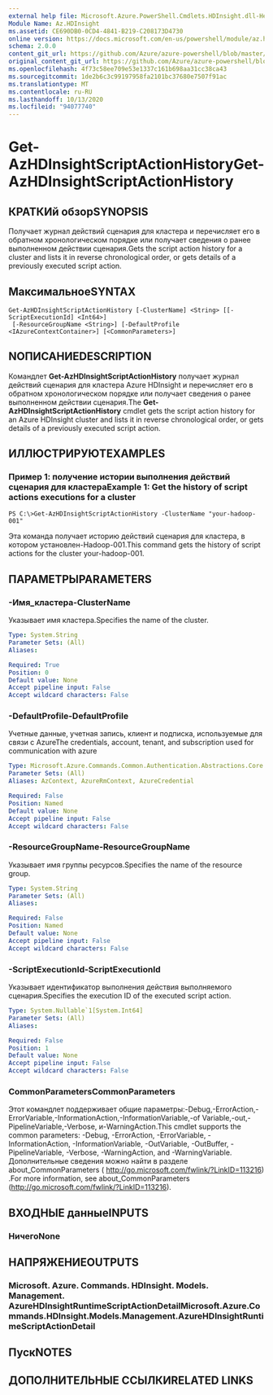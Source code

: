 ```yaml
---
external help file: Microsoft.Azure.PowerShell.Cmdlets.HDInsight.dll-Help.xml
Module Name: Az.HDInsight
ms.assetid: CE690DB0-0CD4-4841-B219-C208173D4730
online version: https://docs.microsoft.com/en-us/powershell/module/az.hdinsight/get-azhdinsightscriptactionhistory
schema: 2.0.0
content_git_url: https://github.com/Azure/azure-powershell/blob/master/src/HDInsight/HDInsight/help/Get-AzHDInsightScriptActionHistory.md
original_content_git_url: https://github.com/Azure/azure-powershell/blob/master/src/HDInsight/HDInsight/help/Get-AzHDInsightScriptActionHistory.md
ms.openlocfilehash: 4f73c58ee709e53e1337c161b698aa31cc38ca43
ms.sourcegitcommit: 1de2b6c3c99197958fa2101bc37680e7507f91ac
ms.translationtype: MT
ms.contentlocale: ru-RU
ms.lasthandoff: 10/13/2020
ms.locfileid: "94077740"
---
```

# <span data-ttu-id="5adfc-101">Get-AzHDInsightScriptActionHistory</span><span class="sxs-lookup"><span data-stu-id="5adfc-101">Get-AzHDInsightScriptActionHistory</span></span>

## <span data-ttu-id="5adfc-102">КРАТКИй обзор</span><span class="sxs-lookup"><span data-stu-id="5adfc-102">SYNOPSIS</span></span>
<span data-ttu-id="5adfc-103">Получает журнал действий сценария для кластера и перечисляет его в обратном хронологическом порядке или получает сведения о ранее выполненном действии сценария.</span><span class="sxs-lookup"><span data-stu-id="5adfc-103">Gets the script action history for a cluster and lists it in reverse chronological order, or gets details of a previously executed script action.</span></span>

## <span data-ttu-id="5adfc-104">Максимальное</span><span class="sxs-lookup"><span data-stu-id="5adfc-104">SYNTAX</span></span>

```
Get-AzHDInsightScriptActionHistory [-ClusterName] <String> [[-ScriptExecutionId] <Int64>]
 [-ResourceGroupName <String>] [-DefaultProfile <IAzureContextContainer>] [<CommonParameters>]
```

## <span data-ttu-id="5adfc-105">NОПИСАНИЕ</span><span class="sxs-lookup"><span data-stu-id="5adfc-105">DESCRIPTION</span></span>
<span data-ttu-id="5adfc-106">Командлет **Get-AzHDInsightScriptActionHistory** получает журнал действий сценария для кластера Azure HDInsight и перечисляет его в обратном хронологическом порядке или получает сведения о ранее выполненном действии сценария.</span><span class="sxs-lookup"><span data-stu-id="5adfc-106">The **Get-AzHDInsightScriptActionHistory** cmdlet gets the script action history for an Azure HDInsight cluster and lists it in reverse chronological order, or gets details of a previously executed script action.</span></span>

## <span data-ttu-id="5adfc-107">ИЛЛЮСТРИРУЮТ</span><span class="sxs-lookup"><span data-stu-id="5adfc-107">EXAMPLES</span></span>

### <span data-ttu-id="5adfc-108">Пример 1: получение истории выполнения действий сценария для кластера</span><span class="sxs-lookup"><span data-stu-id="5adfc-108">Example 1: Get the history of script actions executions for a cluster</span></span>
```
PS C:\>Get-AzHDInsightScriptActionHistory -ClusterName "your-hadoop-001"
```

<span data-ttu-id="5adfc-109">Эта команда получает историю действий сценария для кластера, в котором установлен-Hadoop-001.</span><span class="sxs-lookup"><span data-stu-id="5adfc-109">This command gets the history of script actions for the cluster your-hadoop-001.</span></span>

## <span data-ttu-id="5adfc-110">ПАРАМЕТРЫ</span><span class="sxs-lookup"><span data-stu-id="5adfc-110">PARAMETERS</span></span>

### <span data-ttu-id="5adfc-111">-Имя_кластера</span><span class="sxs-lookup"><span data-stu-id="5adfc-111">-ClusterName</span></span>
<span data-ttu-id="5adfc-112">Указывает имя кластера.</span><span class="sxs-lookup"><span data-stu-id="5adfc-112">Specifies the name of the cluster.</span></span>

```yaml
Type: System.String
Parameter Sets: (All)
Aliases:

Required: True
Position: 0
Default value: None
Accept pipeline input: False
Accept wildcard characters: False
```

### <span data-ttu-id="5adfc-113">-DefaultProfile</span><span class="sxs-lookup"><span data-stu-id="5adfc-113">-DefaultProfile</span></span>
<span data-ttu-id="5adfc-114">Учетные данные, учетная запись, клиент и подписка, используемые для связи с Azure</span><span class="sxs-lookup"><span data-stu-id="5adfc-114">The credentials, account, tenant, and subscription used for communication with azure</span></span>

```yaml
Type: Microsoft.Azure.Commands.Common.Authentication.Abstractions.Core.IAzureContextContainer
Parameter Sets: (All)
Aliases: AzContext, AzureRmContext, AzureCredential

Required: False
Position: Named
Default value: None
Accept pipeline input: False
Accept wildcard characters: False
```

### <span data-ttu-id="5adfc-115">-ResourceGroupName</span><span class="sxs-lookup"><span data-stu-id="5adfc-115">-ResourceGroupName</span></span>
<span data-ttu-id="5adfc-116">Указывает имя группы ресурсов.</span><span class="sxs-lookup"><span data-stu-id="5adfc-116">Specifies the name of the resource group.</span></span>

```yaml
Type: System.String
Parameter Sets: (All)
Aliases:

Required: False
Position: Named
Default value: None
Accept pipeline input: False
Accept wildcard characters: False
```

### <span data-ttu-id="5adfc-117">-ScriptExecutionId</span><span class="sxs-lookup"><span data-stu-id="5adfc-117">-ScriptExecutionId</span></span>
<span data-ttu-id="5adfc-118">Указывает идентификатор выполнения действия выполняемого сценария.</span><span class="sxs-lookup"><span data-stu-id="5adfc-118">Specifies the execution ID of the executed script action.</span></span>

```yaml
Type: System.Nullable`1[System.Int64]
Parameter Sets: (All)
Aliases:

Required: False
Position: 1
Default value: None
Accept pipeline input: False
Accept wildcard characters: False
```

### <span data-ttu-id="5adfc-119">CommonParameters</span><span class="sxs-lookup"><span data-stu-id="5adfc-119">CommonParameters</span></span>
<span data-ttu-id="5adfc-120">Этот командлет поддерживает общие параметры:-Debug,-ErrorAction,-ErrorVariable,-InformationAction,-InformationVariable,-of Variable,-out,-PipelineVariable,-Verbose, и-WarningAction.</span><span class="sxs-lookup"><span data-stu-id="5adfc-120">This cmdlet supports the common parameters: -Debug, -ErrorAction, -ErrorVariable, -InformationAction, -InformationVariable, -OutVariable, -OutBuffer, -PipelineVariable, -Verbose, -WarningAction, and -WarningVariable.</span></span> <span data-ttu-id="5adfc-121">Дополнительные сведения можно найти в разделе about_CommonParameters ( http://go.microsoft.com/fwlink/?LinkID=113216) .</span><span class="sxs-lookup"><span data-stu-id="5adfc-121">For more information, see about_CommonParameters (http://go.microsoft.com/fwlink/?LinkID=113216).</span></span>

## <span data-ttu-id="5adfc-122">ВХОДНЫЕ данные</span><span class="sxs-lookup"><span data-stu-id="5adfc-122">INPUTS</span></span>

### <span data-ttu-id="5adfc-123">Ничего</span><span class="sxs-lookup"><span data-stu-id="5adfc-123">None</span></span>

## <span data-ttu-id="5adfc-124">НАПРЯЖЕНИЕ</span><span class="sxs-lookup"><span data-stu-id="5adfc-124">OUTPUTS</span></span>

### <span data-ttu-id="5adfc-125">Microsoft. Azure. Commands. HDInsight. Models. Management. AzureHDInsightRuntimeScriptActionDetail</span><span class="sxs-lookup"><span data-stu-id="5adfc-125">Microsoft.Azure.Commands.HDInsight.Models.Management.AzureHDInsightRuntimeScriptActionDetail</span></span>

## <span data-ttu-id="5adfc-126">Пуск</span><span class="sxs-lookup"><span data-stu-id="5adfc-126">NOTES</span></span>

## <span data-ttu-id="5adfc-127">ДОПОЛНИТЕЛЬНЫЕ ССЫЛКИ</span><span class="sxs-lookup"><span data-stu-id="5adfc-127">RELATED LINKS</span></span>
